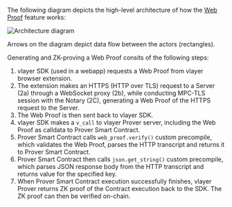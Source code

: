 The following diagram depicts the high-level architecture of how the [Web Proof](../../features/web.md) feature works:

![Architecture diagram](/images/architecture/web-proof.png)

Arrows on the diagram depict data flow between the actors (rectangles).

Generating and ZK-proving a Web Proof consits of the following steps:
1. vlayer SDK (used in a webapp) requests a Web Proof from vlayer browser extension.
2. The extension makes an HTTPS (HTTP over TLS) request to a Server (2a) through a WebSocket proxy (2b), while conducting MPC-TLS session with the Notary (2C), generating a Web Proof of the HTTPS request to the Server.
3. The Web Proof is then sent back to vlayer SDK.
4. vlayer SDK makes a `v_call` to vlayer Prover server, including the Web Proof as calldata to Prover Smart Contract.
5. Prover Smart Contract calls `web_proof.verify()` custom precompile, which validates the Web Proof, parses the HTTP transcript and returns it to Prover Smart Contract.
6. Prover Smart Contract then calls `json.get_string()` custom precompile, which parses JSON response body from the HTTP transcript and returns value for the specified key.
7. When Prover Smart Contract execution successfully finishes, vlayer Prover returns ZK proof of the Contract execution back to the SDK. The ZK proof can then be verified on-chain.